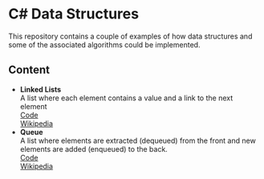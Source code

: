 # C# Data Structures

This repository contains a couple of examples of how data structures and some of the associated algorithms could be implemented.

## Content
- **Linked Lists**
<br> A list where each element contains a value and a link to the next element
<br> [Code](src/DataStructures/LinkedList/)
<br> [Wikipedia](https://en.wikipedia.org/wiki/Linked_list)
- **Queue**
<br> A list where elements are extracted (dequeued) from the front and new elements are added (enqueued) to the back.
<br> [Code](src/DataStructures/Queue/)
<br> [Wikipedia](https://en.wikipedia.org/wiki/Queue_(abstract_data_type))